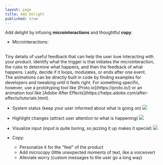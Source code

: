```yaml
---
layout: page
title: Add Delight
published: true
---
```



Add delight by infusing **microinteractions** and thoughtful **copy**.

* Microinteractions:
<br>
Tiny details of useful feedback that can help the user love interacting with your product. Identify what the trigger is that initiates the microinteraction, the rules to determine what happens, and then the feedback of what happens. Lastly, decide if it loops, modulates, or ends after one event.
<br>
The animations can be directly built in code by finding examples for developers and tweaking until it feels right.
For something specific, however, use a prototyping tool like [Proto.io](https://proto.io/) or an animation tool like [Adobe After Effects](https://helpx.adobe.com/after-effects/tutorials.html).

  * System status (keep your user informed about what is going on)
![](https://cdn.dribbble.com/users/50261/screenshots/1429143/upload.gif)

  * Highlight changes (attract user attention to what is happening)
![](https://cdn.dribbble.com/users/149817/screenshots/3461827/text-animation3.gif)

  * Visualize input (input is quite boring, so jazzing it up makes it special)
  ![](https://cdn.dribbble.com/users/111932/screenshots/2098475/400.gif)


* Copy:
  * Personalize it for the "feel" of the product
  * Add microcopy (little unexpected moments of text, like a voiceover)
  * Alleviate worry (custom messages to the user go a long way)

